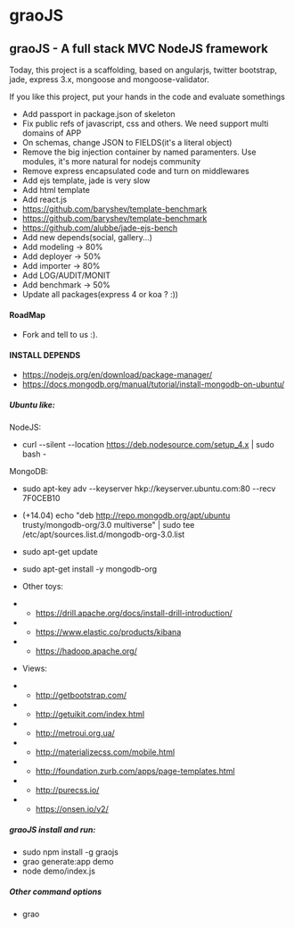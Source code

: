 graoJS
======

graoJS - A full stack MVC NodeJS framework
------------------------------------------

Today, this project is a scaffolding, based on angularjs, twitter bootstrap, jade, express 3.x, mongoose and mongoose-validator.

If you like this project, put your hands in the code and evaluate somethings

- Add passport in package.json of skeleton
- Fix public refs of javascript, css and others. We need support multi domains of APP
-	On schemas, change JSON to FIELDS(it's a literal object)
-	Remove the big injection container by named paramenters. Use modules, it's more natural for nodejs community
-	Remove express encapsulated code and turn on middlewares
-	Add ejs template, jade is very slow
- Add html template
- Add react.js
- https://github.com/baryshev/template-benchmark
- https://github.com/baryshev/template-benchmark
- https://github.com/alubbe/jade-ejs-bench
- Add new depends(social, gallery...)
- Add modeling -> 80%
- Add deployer -> 50%
- Add importer -> 80%
- Add LOG/AUDIT/MONIT
- Add benchmark -> 50%
-	Update all packages(express 4 or koa ? :))

#### RoadMap
-	Fork and tell to us :).

#### INSTALL DEPENDS
- https://nodejs.org/en/download/package-manager/
- https://docs.mongodb.org/manual/tutorial/install-mongodb-on-ubuntu/

##### Ubuntu like:
NodeJS:
- curl --silent --location https://deb.nodesource.com/setup_4.x | sudo bash -

MongoDB:
- sudo apt-key adv --keyserver hkp://keyserver.ubuntu.com:80 --recv 7F0CEB10
- (+14.04) echo "deb http://repo.mongodb.org/apt/ubuntu trusty/mongodb-org/3.0 multiverse" | sudo tee /etc/apt/sources.list.d/mongodb-org-3.0.list 
- sudo apt-get update
- sudo apt-get install -y mongodb-org

- Other toys:
- - https://drill.apache.org/docs/install-drill-introduction/
- - https://www.elastic.co/products/kibana
- - https://hadoop.apache.org/
- Views:
- - http://getbootstrap.com/
- - http://getuikit.com/index.html
- - http://metroui.org.ua/
- - http://materializecss.com/mobile.html
- - http://foundation.zurb.com/apps/page-templates.html
- - http://purecss.io/
- - https://onsen.io/v2/

##### graoJS install and run:
-	sudo npm install -g graojs
-	grao generate:app demo
-	node demo/index.js 

##### Other command options
-	grao
